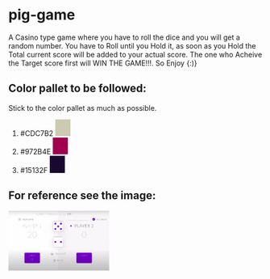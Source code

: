 # pig-game

A Casino type game where you have to roll the dice and you will get a random number. You have to Roll until you Hold it, as soon as you Hold the Total current score will be added to your actual score. The one who Acheive the Target score first will WIN THE GAME!!!. So Enjoy {:)} 

## Color pallet to be followed:
 Stick to the color pallet as much as possible.
1. #CDC7B2 <img src="assets/colorcdc7b2.png" width="30">
2. #972B4E <img src="assets/color972b4e.png" width="30">
3. #15132F <img src="assets/color15132f.png" width="30">

## For reference see the image:
 <img src="assets/pig.png" width="200">
